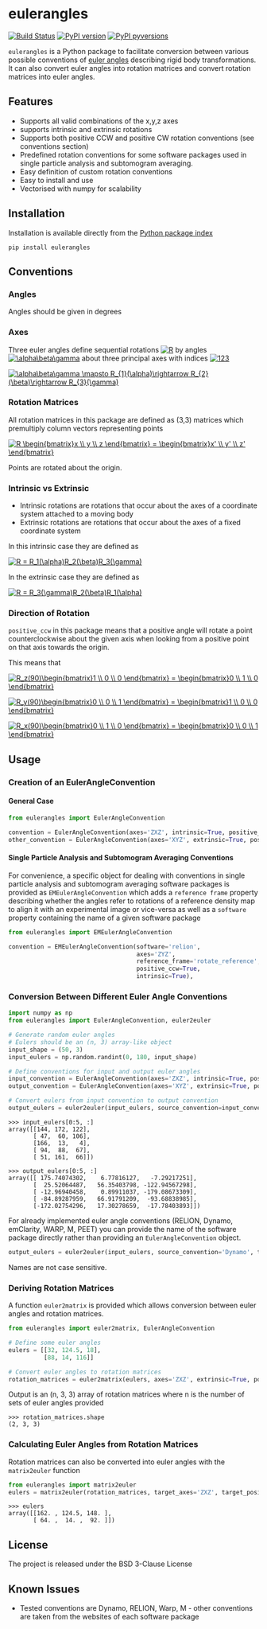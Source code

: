 # eulerangles
[![Build Status](https://travis-ci.com/alisterburt/eulerangles.svg?branch=master)](https://travis-ci.com/alisterburt/eulerangles)
[![PyPI version](https://badge.fury.io/py/eulerangles.svg)](https://pypi.org/project/eulerangles/)
[![PyPI pyversions](https://img.shields.io/pypi/pyversions/eulerangles.svg)](https://pypi.python.org/pypi/eulerangles/)

`eulerangles` is a Python package to facilitate conversion between various possible conventions of [euler angles](https://en.wikipedia.org/wiki/Euler_angles)
describing rigid body transformations. It can also convert euler angles into rotation matrices and convert rotation matrices into euler angles.


## Features
- Supports all valid combinations of the x,y,z axes 
- supports intrinsic and extrinsic rotations
- Supports both positive CCW and positive CW rotation conventions (see conventions section)
- Predefined rotation conventions for some software packages used in single particle analysis and subtomogram averaging.
- Easy definition of custom rotation conventions
- Easy to install and use
- Vectorised with numpy for scalability



## Installation
Installation is available directly from the [Python package index](https://pypi.org/project/eulerangles/)
```
pip install eulerangles
```

## Conventions
### Angles
Angles should be given in degrees

### Axes
Three euler angles define sequential rotations 
<a href="https://www.codecogs.com/eqnedit.php?latex=R" target="_blank"><img src="https://latex.codecogs.com/gif.latex?R" title="R" /></a> by angles 
<a href="https://www.codecogs.com/eqnedit.php?latex=\alpha\beta\gamma" target="_blank"><img src="https://latex.codecogs.com/gif.latex?\alpha\beta\gamma" title="\alpha\beta\gamma" /></a> 
about three principal axes with indices 
<a href="https://www.codecogs.com/eqnedit.php?latex=123" target="_blank"><img src="https://latex.codecogs.com/gif.latex?123" title="123" /></a>


<a href="https://www.codecogs.com/eqnedit.php?latex=\alpha\beta\gamma&space;\mapsto&space;R_{1}(\alpha)\rightarrow&space;R_{2}(\beta)\rightarrow&space;R_{3}(\gamma)" target="_blank"><img src="https://latex.codecogs.com/gif.latex?\alpha\beta\gamma&space;\mapsto&space;R_{1}(\alpha)\rightarrow&space;R_{2}(\beta)\rightarrow&space;R_{3}(\gamma)" title="\alpha\beta\gamma \mapsto R_{1}(\alpha)\rightarrow R_{2}(\beta)\rightarrow R_{3}(\gamma)" /></a>


### Rotation Matrices
All rotation matrices in this package are defined as (3,3) matrices which premultiply column vectors representing points



<a href="https://www.codecogs.com/eqnedit.php?latex=R&space;\begin{bmatrix}x&space;\\&space;y&space;\\&space;z&space;\end{bmatrix}&space;=&space;\begin{bmatrix}x'&space;\\&space;y'&space;\\&space;z'&space;\end{bmatrix}" target="_blank"><img src="https://latex.codecogs.com/gif.latex?R&space;\begin{bmatrix}x&space;\\&space;y&space;\\&space;z&space;\end{bmatrix}&space;=&space;\begin{bmatrix}x'&space;\\&space;y'&space;\\&space;z'&space;\end{bmatrix}" title="R \begin{bmatrix}x \\ y \\ z \end{bmatrix} = \begin{bmatrix}x' \\ y' \\ z' \end{bmatrix}" /></a>

Points are rotated about the origin.


### Intrinsic vs Extrinsic
- Intrinsic rotations are rotations that occur about the axes of a coordinate system attached to a moving body
- Extrinsic rotations are rotations that occur about the axes of a fixed coordinate system

In this intrinsic case they are defined as

<a href="https://www.codecogs.com/eqnedit.php?latex=R&space;=&space;R_1(\alpha)R_2(\beta)R_3(\gamma)" target="_blank"><img src="https://latex.codecogs.com/gif.latex?R&space;=&space;R_1(\alpha)R_2(\beta)R_3(\gamma)" title="R = R_1(\alpha)R_2(\beta)R_3(\gamma)" /></a>

In the extrinsic case they are defined as

<a href="https://www.codecogs.com/eqnedit.php?latex=R&space;=&space;R_3(\gamma)R_2(\beta)R_1(\alpha)" target="_blank"><img src="https://latex.codecogs.com/gif.latex?R&space;=&space;R_3(\gamma)R_2(\beta)R_1(\alpha)" title="R = R_3(\gamma)R_2(\beta)R_1(\alpha)" /></a>

### Direction of Rotation
`positive_ccw` in this package means that a positive angle will rotate a point counterclockwise about the given axis when looking from a positive point on that axis towards the origin.

This means that

<a href="https://www.codecogs.com/eqnedit.php?latex=R_z(90)\begin{bmatrix}1&space;\\&space;0&space;\\&space;0&space;\end{bmatrix}&space;=&space;\begin{bmatrix}0&space;\\&space;1&space;\\&space;0&space;\end{bmatrix}" target="_blank"><img src="https://latex.codecogs.com/gif.latex?R_z(90)\begin{bmatrix}1&space;\\&space;0&space;\\&space;0&space;\end{bmatrix}&space;=&space;\begin{bmatrix}0&space;\\&space;1&space;\\&space;0&space;\end{bmatrix}" title="R_z(90)\begin{bmatrix}1 \\ 0 \\ 0 \end{bmatrix} = \begin{bmatrix}0 \\ 1 \\ 0 \end{bmatrix}" /></a>

<a href="https://www.codecogs.com/eqnedit.php?latex=R_y(90)\begin{bmatrix}0&space;\\&space;0&space;\\&space;1&space;\end{bmatrix}&space;=&space;\begin{bmatrix}1&space;\\&space;0&space;\\&space;0&space;\end{bmatrix}" target="_blank"><img src="https://latex.codecogs.com/gif.latex?R_y(90)\begin{bmatrix}0&space;\\&space;0&space;\\&space;1&space;\end{bmatrix}&space;=&space;\begin{bmatrix}1&space;\\&space;0&space;\\&space;0&space;\end{bmatrix}" title="R_y(90)\begin{bmatrix}0 \\ 0 \\ 1 \end{bmatrix} = \begin{bmatrix}1 \\ 0 \\ 0 \end{bmatrix}" /></a>

<a href="https://www.codecogs.com/eqnedit.php?latex=R_x(90)\begin{bmatrix}0&space;\\&space;1&space;\\&space;0&space;\end{bmatrix}&space;=&space;\begin{bmatrix}0&space;\\&space;0&space;\\&space;1&space;\end{bmatrix}" target="_blank"><img src="https://latex.codecogs.com/gif.latex?R_x(90)\begin{bmatrix}0&space;\\&space;1&space;\\&space;0&space;\end{bmatrix}&space;=&space;\begin{bmatrix}0&space;\\&space;0&space;\\&space;1&space;\end{bmatrix}" title="R_x(90)\begin{bmatrix}0 \\ 1 \\ 0 \end{bmatrix} = \begin{bmatrix}0 \\ 0 \\ 1 \end{bmatrix}" /></a>


## Usage

### Creation of an EulerAngleConvention
#### General Case
```python
from eulerangles import EulerAngleConvention

convention = EulerAngleConvention(axes='ZXZ', intrinsic=True, positive_ccw=True)
other_convention = EulerAngleConvention(axes='XYZ', extrinsic=True, positive_ccw=False)
```

#### Single Particle Analysis and Subtomogram Averaging Conventions
For convenience, a specific object for dealing with conventions in single particle analysis and subtomogram averaging software packages is provided as `EMEulerAngleConvention` which adds a `reference frame` property describing 
whether the angles refer to rotations of a reference density map to align it with an experimental image or vice-versa as well as a `software` property containing the name of a given software package

```python
from eulerangles import EMEulerAngleConvention

convention = EMEulerAngleConvention(software='relion',
                                    axes='ZYZ',
                                    reference_frame='rotate_reference',
                                    positive_ccw=True,
                                    intrinsic=True),
```

### Conversion Between Different Euler Angle Conventions

```python
import numpy as np
from eulerangles import EulerAngleConvention, euler2euler

# Generate random euler angles
# Eulers should be an (n, 3) array-like object
input_shape = (50, 3)
input_eulers = np.random.randint(0, 180, input_shape)

# Define conventions for input and output euler angles
input_convention = EulerAngleConvention(axes='ZXZ', intrinsic=True, positive_ccw=True)
output_convention = EulerAngleConvention(axes='XYZ', extrinsic=True, positive_ccw=False)

# Convert eulers from input convention to output convention
output_eulers = euler2euler(input_eulers, source_convention=input_convention, target_convention=output_convention)
```

```
>>> input_eulers[0:5, :]
array([[144, 172, 122],
       [ 47,  60, 106],
       [166,  13,   4],
       [ 94,  88,  67],
       [ 51, 161,  66]])

>>> output_eulers[0:5, :]
array([[ 175.74074302,    6.77816127,   -7.29217251],
       [  25.52064487,   56.35403798, -122.94567298],
       [ -12.96940458,    0.89911037, -179.08673309],
       [ -84.89287959,   66.91791209,  -93.68838985],
       [-172.02754296,   17.30278659,  -17.78403893]])
```

For already implemented euler angle conventions (RELION, Dynamo, emClarity, WARP, M, PEET) you can provide the name of 
the software package directly rather than providing an `EulerAngleConvention` object. 

```python
output_eulers = euler2euler(input_eulers, source_convention='Dynamo', target_convention='M')
```
Names are not case sensitive.

### Deriving Rotation Matrices
A function `euler2matrix` is provided which allows conversion between euler angles and rotation matrices.

```python
from eulerangles import euler2matrix, EulerAngleConvention

# Define some euler angles
eulers = [[32, 124.5, 18],
          [88, 14, 116]]

# Convert euler angles to rotation matrices
rotation_matrices = euler2matrix(eulers, axes='ZXZ', extrinsic=True, positive_ccw=False)
```

Output is an (n, 3, 3) array of rotation matrices where n is the number of sets of euler angles provided
```
>>> rotation_matrices.shape
(2, 3, 3)
```

### Calculating Euler Angles from Rotation Matrices
Rotation matrices can also be converted into euler angles with the `matrix2euler` function

```python
from eulerangles import matrix2euler
eulers = matrix2euler(rotation_matrices, target_axes='ZXZ', target_positive_ccw=True, target_intrinsic=True)
```

```
>>> eulers
array([[162. , 124.5, 148. ],
       [ 64. ,  14. ,  92. ]])
```

## License
The project is released under the BSD 3-Clause License

## Known Issues
- Tested conventions are Dynamo, RELION, Warp, M - other conventions are taken from the websites of each software package